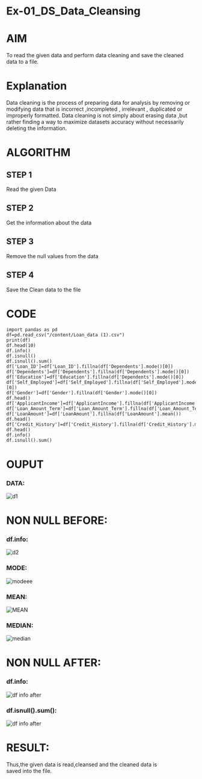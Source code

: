 # Ex-01_DS_Data_Cleansing
# AIM
To read the given data and perform data cleaning and save the cleaned data to a file.

# Explanation
Data cleaning is the process of preparing data for analysis by removing or modifying data that is incorrect ,incompleted , irrelevant , duplicated or improperly formatted. Data cleaning is not simply about erasing data ,but rather finding a way to maximize datasets accuracy without necessarily deleting the information.

# ALGORITHM
## STEP 1
Read the given Data

## STEP 2
Get the information about the data

## STEP 3
Remove the null values from the data

## STEP 4
Save the Clean data to the file

# CODE
```
import pandas as pd
df=pd.read_csv("/content/Loan_data (1).csv")
print(df)
df.head(10)
df.info()
df.isnull()
df.isnull().sum()
df['Loan_ID']=df['Loan_ID'].fillna(df['Dependents'].mode()[0])
df['Dependents']=df['Dependents'].fillna(df['Dependents'].mode()[0])
df['Education']=df['Education'].fillna(df['Dependents'].mode()[0])
df['Self_Employed']=df['Self_Employed'].fillna(df['Self_Employed'].mode()[0])
df['Gender']=df['Gender'].fillna(df['Gender'].mode()[0])
df.head()
df['ApplicantIncome']=df['ApplicantIncome'].fillna(df['ApplicantIncome'].mean())
df['Loan_Amount_Term']=df['Loan_Amount_Term'].fillna(df['Loan_Amount_Term'].mean())
df['LoanAmount']=df['LoanAmount'].fillna(df['LoanAmount'].mean())
df.head()
df['Credit_History']=df['Credit_History'].fillna(df['Credit_History'].median())
df.head()
df.info()
df.isnull().sum()
```
# OUPUT
### DATA:
![d1](https://user-images.githubusercontent.com/113497571/226186745-eabbd740-57e6-43a4-8606-c6b040c781d0.jpg)
# NON NULL BEFORE:

### df.info:
![d2](https://user-images.githubusercontent.com/113497571/226186796-ca173f52-8a09-458b-8975-e672fdcb8fa7.jpg)
### MODE:
![modeee](https://user-images.githubusercontent.com/113497571/226186860-388cd405-bd54-4df2-8b59-bebc581153b9.jpg)
### MEAN:
![MEAN](https://user-images.githubusercontent.com/113497571/226186937-eaac0650-9496-40b1-8a50-fe84f9fc6a72.jpg)
### MEDIAN:
![median](https://user-images.githubusercontent.com/113497571/226187045-91e73265-6b9d-4d53-9c7e-a06c86bfe710.jpg)
# NON NULL AFTER:
### df.info:
![df info after](https://user-images.githubusercontent.com/113497571/226187111-880de989-24ef-4394-b1bd-d259c7a23644.jpg)
### df.isnull().sum():
![df info after](https://user-images.githubusercontent.com/113497571/226187181-03c79db5-26a2-4364-b08f-35643a54e100.jpg)
# RESULT:
Thus,the given data is read,cleansed and the cleaned data is saved into the file.
